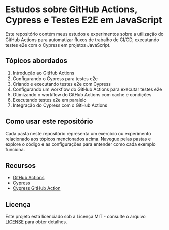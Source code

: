 # Estudos sobre GitHub Actions, Cypress e Testes E2E em JavaScript

Este repositório contém meus estudos e experimentos sobre a utilização do GitHub Actions para automatizar fluxos de trabalho de CI/CD, executando testes e2e com o Cypress em projetos JavaScript.

## Tópicos abordados

1. Introdução ao GitHub Actions
2. Configurando o Cypress para testes e2e
3. Criando e executando testes e2e com Cypress
4. Configurando um workflow do GitHub Actions para executar testes e2e
5. Otimizando o workflow do GitHub Actions com cache e condições
6. Executando testes e2e em paralelo
7. Integração do Cypress com o GitHub Actions

## Como usar este repositório

Cada pasta neste repositório representa um exercício ou experimento relacionado aos tópicos mencionados acima. Navegue pelas pastas e explore o código e as configurações para entender como cada exemplo funciona.

## Recursos

- [GitHub Actions](https://docs.github.com/pt/actions)
- [Cypress](https://www.cypress.io/)
- [Cypress GitHub Action](https://github.com/cypress-io/github-action)

## Licença

Este projeto está licenciado sob a Licença MIT - consulte o arquivo [LICENSE](LICENSE) para obter detalhes.
